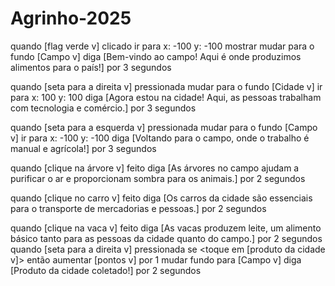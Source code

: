 # Agrinho-2025
quando [flag verde v] clicado
ir para x: -100 y: -100
mostrar
mudar para o fundo [Campo v]
diga [Bem-vindo ao campo! Aqui é onde produzimos alimentos para o país!] por 3 segundos

quando [seta para a direita v] pressionada
mudar para o fundo [Cidade v]
ir para x: 100 y: 100
diga [Agora estou na cidade! Aqui, as pessoas trabalham com tecnologia e comércio.] por 3 segundos

quando [seta para a esquerda v] pressionada
mudar para o fundo [Campo v]
ir para x: -100 y: -100
diga [Voltando para o campo, onde o trabalho é manual e agrícola!] por 3 segundos

quando [clique na árvore v] feito
diga [As árvores no campo ajudam a purificar o ar e proporcionam sombra para os animais.] por 2 segundos

quando [clique no carro v] feito
diga [Os carros da cidade são essenciais para o transporte de mercadorias e pessoas.] por 2 segundos

quando [clique na vaca v] feito
diga [As vacas produzem leite, um alimento básico tanto para as pessoas da cidade quanto do campo.] por 2 segundos
quando [seta para a direita v] pressionada
se <toque em [produto da cidade v]> então
    aumentar [pontos v] por 1
    mudar fundo para [Campo v]
    diga [Produto da cidade coletado!] por 2 segundos
